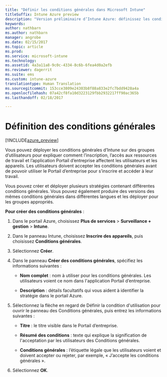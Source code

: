 ```yaml
---
title: "Définir les conditions générales dans Microsoft Intune"
titleSuffix: Intune Azure preview
description: "Version préliminaire d’Intune Azure: définissez les conditions générales que les utilisateurs voient dans le Portail d’entreprise pour Intune. "
keywords: 
author: nathbarn
ms.author: nathbarn
manager: angrobe
ms.date: 02/15/2017
ms.topic: article
ms.prod: 
ms.service: microsoft-intune
ms.technology: 
ms.assetid: 4a3a11a8-9c0c-4334-8c6b-6fea4d0a2efb
ms.reviewer: dagerrit
ms.suite: ems
ms.custom: intune-azure
translationtype: Human Translation
ms.sourcegitcommit: 153cce3809e24303b8f88a833e2fc7bdd9428a4a
ms.openlocfilehash: 07a42cf8fa10d3223129fbb2932217ff90ac365b
ms.lasthandoff: 02/18/2017

---
```


# <a name="set-terms-and-conditions"></a>Définition des conditions générales 

[!INCLUDE[azure_preview](../includes/azure_preview.md)]

Vous pouvez déployer les conditions générales d’Intune sur des groupes d’utilisateurs pour expliquer comment l’inscription, l’accès aux ressources de travail et l’application Portail d’entreprise affectent les utilisateurs et les appareils. Les utilisateurs doivent accepter les conditions générales avant de pouvoir utiliser le Portail d’entreprise pour s’inscrire et accéder à leur travail.

Vous pouvez créer et déployer plusieurs stratégies contenant différentes conditions générales. Vous pouvez également produire des versions des mêmes conditions générales dans différentes langues et les déployer pour les groupes appropriés.

**Pour créer des conditions générales** :

1. Dans le portail Azure, choisissez **Plus de services** > **Surveillance + gestion** > **Intune**.

2. Dans le panneau Intune, choisissez **Inscrire des appareils**, puis choisissez **Conditions générales**.

3. Sélectionnez **Créer**.

4. Dans le panneau **Créer des conditions générales**, spécifiez les informations suivantes :

   - **Nom complet** : nom à utiliser pour les conditions générales. Les utilisateurs voient ce nom dans l'application Portail d’entreprise.

   - **Description** : détails facultatifs qui vous aident à identifier la stratégie dans le portail Azure.

5. Sélectionnez la flèche en regard de Définir la condition d'utilisation pour ouvrir le panneau des Conditions générales, puis entrez les informations suivantes :

   - **Titre** : le titre visible dans le Portail d’entreprise.

   - **Résumé des conditions** : texte qui explique la signification de l'acceptation par les utilisateurs des Conditions générales.

   - **Conditions générales** : l’étiquette légale que les utilisateurs voient et doivent accepter ou rejeter, par exemple, « J’accepte les conditions générales ».

6. Sélectionnez **OK**.

